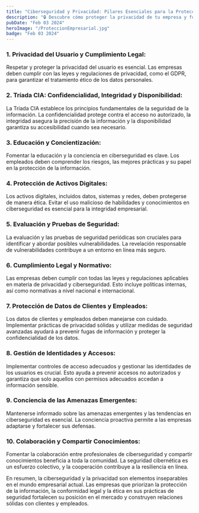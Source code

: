 ```yaml
---
title: "Ciberseguridad y Privacidad: Pilares Esenciales para la Protección Empresarial"
description: "🔒 Descubre cómo proteger la privacidad de tu empresa y fortalecer su seguridad en línea."
pubDate: "Feb 03 2024"
heroImage: "/ProteccionEmpresarial.jpg"
badge: "Feb 03 2024"
---
```

### 1. **Privacidad del Usuario y Cumplimiento Legal:**
Respetar y proteger la privacidad del usuario es esencial. Las empresas deben cumplir con las leyes y regulaciones de privacidad, como el GDPR, para garantizar el tratamiento ético de los datos personales.

### 2. **Tríada CIA: Confidencialidad, Integridad y Disponibilidad:**
La Tríada CIA establece los principios fundamentales de la seguridad de la información. La confidencialidad protege contra el acceso no autorizado, la integridad asegura la precisión de la información y la disponibilidad garantiza su accesibilidad cuando sea necesario.

### 3. **Educación y Concientización:**
Fomentar la educación y la conciencia en ciberseguridad es clave. Los empleados deben comprender los riesgos, las mejores prácticas y su papel en la protección de la información.

### 4. **Protección de Activos Digitales:**
Los activos digitales, incluidos datos, sistemas y redes, deben protegerse de manera ética. Evitar el uso malicioso de habilidades y conocimientos en ciberseguridad es esencial para la integridad empresarial.

### 5. **Evaluación y Pruebas de Seguridad:**
La evaluación y las pruebas de seguridad periódicas son cruciales para identificar y abordar posibles vulnerabilidades. La revelación responsable de vulnerabilidades contribuye a un entorno en línea más seguro.

### 6. **Cumplimiento Legal y Normativo:**
Las empresas deben cumplir con todas las leyes y regulaciones aplicables en materia de privacidad y ciberseguridad. Esto incluye políticas internas, así como normativas a nivel nacional e internacional.

### 7. **Protección de Datos de Clientes y Empleados:**
Los datos de clientes y empleados deben manejarse con cuidado. Implementar prácticas de privacidad sólidas y utilizar medidas de seguridad avanzadas ayudará a prevenir fugas de información y proteger la confidencialidad de los datos.

### 8. **Gestión de Identidades y Accesos:**
Implementar controles de acceso adecuados y gestionar las identidades de los usuarios es crucial. Esto ayuda a prevenir accesos no autorizados y garantiza que solo aquellos con permisos adecuados accedan a información sensible.

### 9. **Conciencia de las Amenazas Emergentes:**
Mantenerse informado sobre las amenazas emergentes y las tendencias en ciberseguridad es esencial. La conciencia proactiva permite a las empresas adaptarse y fortalecer sus defensas.

### 10. **Colaboración y Compartir Conocimientos:**
Fomentar la colaboración entre profesionales de ciberseguridad y compartir conocimientos beneficia a toda la comunidad. La seguridad cibernética es un esfuerzo colectivo, y la cooperación contribuye a la resiliencia en línea.

En resumen, la ciberseguridad y la privacidad son elementos inseparables en el mundo empresarial actual. Las empresas que priorizan la protección de la información, la conformidad legal y la ética en sus prácticas de seguridad fortalecen su posición en el mercado y construyen relaciones sólidas con clientes y empleados.